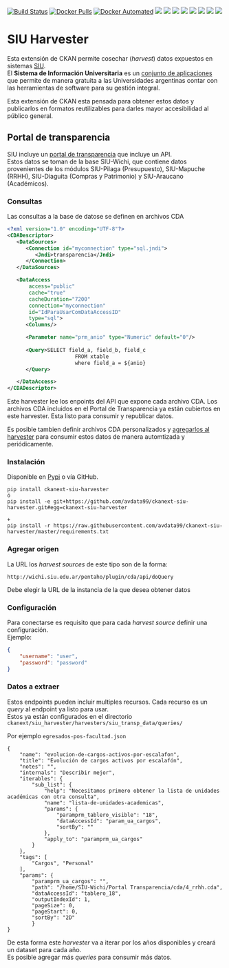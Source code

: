 [![Build Status](https://travis-ci.org/avdata99/ckanext-siu-harvester.svg?branch=master)](https://travis-ci.org/avdata99/ckanext-siu-harvester)
[![Docker Pulls](https://img.shields.io/docker/pulls/avdata99/ckan-env.svg)](https://hub.docker.com/r/avdata99/ckan-env/tags)
[![Docker Automated](https://img.shields.io/docker/automated/avdata99/ckan-env.svg)](https://hub.docker.com/r/avdata99/ckan-env/tags)
[![](https://img.shields.io/pypi/implementation/ckanext-siu-harvester)](https://pypi.org/project/ckanext-siu-harvester/)
[![](https://img.shields.io/pypi/pyversions/ckanext-siu-harvester)](https://pypi.org/project/ckanext-siu-harvester/)
[![](https://img.shields.io/pypi/wheel/ckanext-siu-harvester)](https://pypi.org/project/ckanext-siu-harvester/)
[![](https://img.shields.io/pypi/:period/ckanext-siu-harvester)](https://pypi.org/project/ckanext-siu-harvester/)
[![](https://img.shields.io/pypi/format/ckanext-siu-harvester)](https://pypi.org/project/ckanext-siu-harvester/)
[![](https://img.shields.io/pypi/status/ckanext-siu-harvester)](https://pypi.org/project/ckanext-siu-harvester/)
[![](https://img.shields.io/pypi/l/ckanext-siu-harvester)](https://pypi.org/project/ckanext-siu-harvester/)
[![](https://img.shields.io/pypi/v/ckanext-siu-harvester)](https://pypi.org/project/ckanext-siu-harvester/)

# SIU Harvester
Esta extensión de CKAN permite cosechar (_harvest_) datos expuestos en sistemas [SIU](https://www.siu.edu.ar/).  
El **Sistema de Información Universitaria** es un [conjunto de aplicaciones](https://www.siu.edu.ar/como-obtengo-los-sistemas/) que permite de manera gratuita a las Universidades argentinas contar con las herramientas de software para su gestión integral.

Esta extensión de CKAN esta pensada para obtener estos datos y publicarlos en formatos reutilizables para darles mayor accesibilidad al público general.

## Portal de transparencia

SIU incluye un [portal de transparencia](http://documentacion.siu.edu.ar/wiki/SIU-Wichi/Version6.6.0/portal_transparencia) que incluye un API.  
Estos datos se toman de la base SIU-Wichi, que contiene datos provenientes de los módulos SIU-Pilaga (Presupuesto), SIU-Mapuche (RRHH), SIU-Diaguita (Compras y Patrimonio) y SIU-Araucano (Académicos).

### Consultas

Las consultas a la base de datose se definen en archivos CDA

```xml
<?xml version="1.0" encoding="UTF-8"?>
<CDADescriptor>
   <DataSources>
      <Connection id="myconnection" type="sql.jndi">
         <Jndi>transparencia</Jndi>
      </Connection>
   </DataSources>

   <DataAccess 
       access="public" 
       cache="true" 
       cacheDuration="7200" 
       connection="myconnection" 
       id="IdParaUsarComDataAccessID" 
       type="sql">
      <Columns/>

      <Parameter name="prm_anio" type="Numeric" default="0"/>
      
      <Query>SELECT field_a, field_b, field_c 
                      FROM xtable
                      where field_a = ${anio}
      </Query>

   </DataAccess>
</CDADescriptor>
```

Este harvester lee los enpoints del API que expone cada archivo CDA.
Los archivos CDA incluidos en el Portal de Transparencia ya están cubiertos 
en este harvester. Esta listo para consumir y republicar datos.

Es posible tambien definir archivos CDA personalizados y 
[agregarlos al harvester](https://github.com/avdata99/ckanext-siu-harvester/issues/20)
para consumir estos datos de manera automtizada y periódicamente.

### Instalación

Disponible en [Pypi](https://pypi.org/project/ckanext-siu-harvester/) o vía GitHub.  

```
pip install ckanext-siu-harvester
ó
pip install -e git+https://github.com/avdata99/ckanext-siu-harvester.git#egg=ckanext-siu-harvester

+
pip install -r https://raw.githubusercontent.com/avdata99/ckanext-siu-harvester/master/requirements.txt

```

### Agregar origen

La URL los _harvest sources_ de este tipo son de la forma:
```
http://wichi.siu.edu.ar/pentaho/plugin/cda/api/doQuery
```

Debe elegir la URL de la instancia de la que desea obtener datos

### Configuración

Para conectarse es requisito que para cada _harvest source_ definir una configuración.  
Ejemplo:

```json
{
    "username": "user",
    "password": "password"    
}
```

### Datos a extraer

Estos endpoints pueden incluir multiples recursos. Cada recurso es un _query_ al endpoint ya listo para usar.  
Estos ya están configurados en el directorio `ckanext/siu_harvester/harvesters/siu_transp_data/queries/`

Por ejemplo `egresados-pos-facultad.json`

```
{
    "name": "evolucion-de-cargos-activos-por-escalafon",
    "title": "Evolución de cargos activos por escalafón",
    "notes": "",
    "internals": "Describir mejor",
    "iterables": {
        "sub_list": {
            "help": "Necesitamos primero obtener la lista de unidades académicas con otra consulta",
            "name": "lista-de-unidades-academicas",
            "params": {
                "paramprm_tablero_visible": "18",
                "dataAccessId": "param_ua_cargos",
                "sortBy": ""
            },
            "apply_to": "paramprm_ua_cargos"
        }
    },
    "tags": [
        "Cargos", "Personal"
    ],
    "params": {
        "paramprm_ua_cargos": "",
        "path": "/home/SIU-Wichi/Portal Transparencia/cda/4_rrhh.cda",
        "dataAccessId": "tablero_18",
        "outputIndexId": 1,
        "pageSize": 0,
        "pageStart": 0,
        "sortBy": "2D"
        }
}
```

De esta forma este _harvester_ va a iterar por los años disponibles y creará un dataset para cada año.  
Es posible agregar más _queries_ para consumir más datos.

